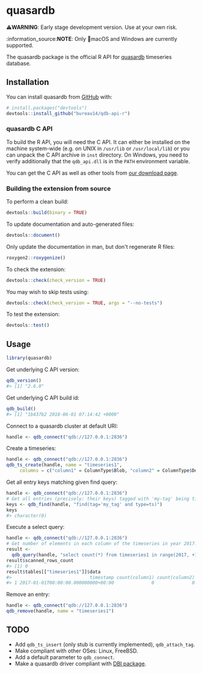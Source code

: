 
<!-- README.md is generated from README.Rmd. Please edit that file -->
quasardb
========

:warning:**WARNING**: Early stage development version. Use at your own risk.

:information\_source:**NOTE**: Only :apple:macOS and Windows are currently supported.

The quasardb package is the official R API for [quasardb](https://www.quasardb.net) timeseries database.

Installation
------------

<!-- TODO:
You can install the released version from CRAN with:

```r
install.packages("quasardb")
```
-->
You can install quasardb from [GitHub](https://github.com/bureau14/qdb-api-r) with:

``` r
# install.packages("devtools")
devtools::install_github("bureau14/qdb-api-r")
```

### quasardb C API

To build the R API, you will need the C API. It can either be installed on the machine system-wide (e.g. on UNIX in `/usr/lib` or `/usr/local/lib`) or you can unpack the C API archive in `inst` directory. On Windows, you need to verify additionally that the `qdb_api.dll` is in the `PATH` environment variable.

You can get the C API as well as other tools from [our download page](https://www.quasardb.net/-Get-).

### Building the extension from source

To perform a clean build:

``` r
devtools::build(binary = TRUE)
```

To update documentation and auto-generated files:

``` r
devtools::document()
```

Only update the documentation in man, but don't regenerate R files:

``` r
roxygen2::roxygenize()
```

To check the extension:

``` r
devtools::check(check_version = TRUE)
```

You may wish to skip tests using:

``` r
devtools::check(check_version = TRUE, args = "--no-tests")
```

To test the extension:

``` r
devtools::test()
```

Usage
-----

<!-- TODO:
To regenerate the readme with knitr, run `qdbd --transient --security=false`.
Let automatise this!
-->
``` r
library(quasardb)
```

Get underlying C API version:

``` r
qdb_version()
#> [1] "2.6.0"
```

Get underlying C API build id:

``` r
qdb_build()
#> [1] "1b437b2 2018-06-01 07:14:42 +0000"
```

Connect to a quasardb cluster at default URI:

``` r
handle <- qdb_connect("qdb://127.0.0.1:2836")
```

Create a timeseries:

``` r
handle <- qdb_connect("qdb://127.0.0.1:2836")
qdb_ts_create(handle, name = "timeseries1",
     columns = c("column1" = ColumnType$Blob, "column2" = ColumnType$Double))
```

Get all entry keys matching given find query:

``` r
handle <- qdb_connect("qdb://127.0.0.1:2836")
# Get all entries (precisely: their keys) tagged with 'my-tag' being timeseries.
keys <- qdb_find(handle, "find(tag='my_tag' and type=ts)")
keys
#> character(0)
```

Execute a select query:

``` r
handle <- qdb_connect("qdb://127.0.0.1:2836")
# Get number of elements in each column of the timeseries in year 2017.
result <-
  qdb_query(handle, "select count(*) from timeseries1 in range(2017, +1y)")
result$scanned_rows_count
#> [1] 0
result$tables[["timeseries1"]]$data
#>                             timestamp count(column1) count(column2)
#> 1 2017-01-01T00:00:00.000000000+00:00              0              0
```

Remove an entry:

``` r
handle <- qdb_connect("qdb://127.0.0.1:2836")
qdb_remove(handle, name = "timeseries1")
```

TODO
----

-   Add `qdb_ts_insert` (only stub is currently implemented), `qdb_attach_tag`.
-   Make compliant with other OSes: Linux, FreeBSD.
-   Add a default parameter to `qdb_connect`.
-   Make a quasardb driver compliant with [DBI package](https://www.rdocumentation.org/packages/DBI/).
